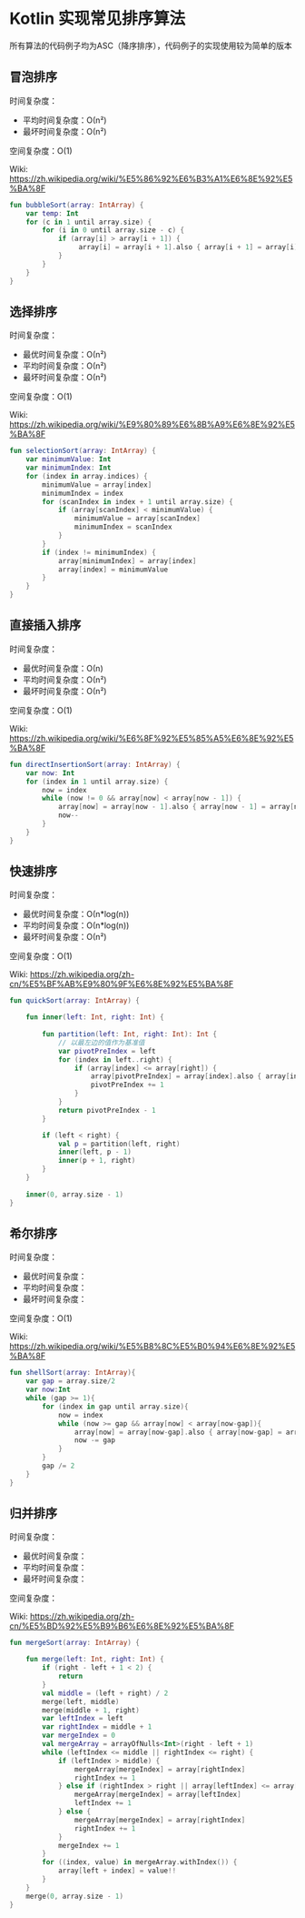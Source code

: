 # Kotlin 实现常见排序算法

所有算法的代码例子均为ASC（降序排序），代码例子的实现使用较为简单的版本

## 冒泡排序

时间复杂度：
- 平均时间复杂度：Ο(n²)
- 最坏时间复杂度：Ο(n²)

空间复杂度：O(1)

Wiki: https://zh.wikipedia.org/wiki/%E5%86%92%E6%B3%A1%E6%8E%92%E5%BA%8F

```Kotlin
fun bubbleSort(array: IntArray) {
    var temp: Int
    for (c in 1 until array.size) {
        for (i in 0 until array.size - c) {
            if (array[i] > array[i + 1]) {
                 array[i] = array[i + 1].also { array[i + 1] = array[i] }
            }
        }
    }
}
```

## 选择排序

时间复杂度：
- 最优时间复杂度：Ο(n²)
- 平均时间复杂度：Ο(n²)
- 最坏时间复杂度：Ο(n²)

空间复杂度：O(1)

Wiki: https://zh.wikipedia.org/wiki/%E9%80%89%E6%8B%A9%E6%8E%92%E5%BA%8F

```Kotlin
fun selectionSort(array: IntArray) {
    var minimumValue: Int
    var minimumIndex: Int
    for (index in array.indices) {
        minimumValue = array[index]
        minimumIndex = index
        for (scanIndex in index + 1 until array.size) {
            if (array[scanIndex] < minimumValue) {
                minimumValue = array[scanIndex]
                minimumIndex = scanIndex
            }
        }
        if (index != minimumIndex) {
            array[minimumIndex] = array[index]
            array[index] = minimumValue
        }
    }
}
```

## 直接插入排序

时间复杂度：
- 最优时间复杂度：Ο(n)
- 平均时间复杂度：Ο(n²)
- 最坏时间复杂度：Ο(n²)

空间复杂度：Ο(1)

Wiki: https://zh.wikipedia.org/wiki/%E6%8F%92%E5%85%A5%E6%8E%92%E5%BA%8F

```Kotlin
fun directInsertionSort(array: IntArray) {
    var now: Int
    for (index in 1 until array.size) {
        now = index
        while (now != 0 && array[now] < array[now - 1]) {
            array[now] = array[now - 1].also { array[now - 1] = array[now] }
            now--
        }
    }
}
```

## 快速排序

时间复杂度：
- 最优时间复杂度：Ο(n*log(n))
- 平均时间复杂度：Ο(n*log(n))
- 最坏时间复杂度：Ο(n²)

空间复杂度：Ο(1)

Wiki: https://zh.wikipedia.org/zh-cn/%E5%BF%AB%E9%80%9F%E6%8E%92%E5%BA%8F

```Kotlin
fun quickSort(array: IntArray) {

    fun inner(left: Int, right: Int) {
        
        fun partition(left: Int, right: Int): Int {
            // 以最左边的值作为基准值
            var pivotPreIndex = left
            for (index in left..right) {
                if (array[index] <= array[right]) {
                    array[pivotPreIndex] = array[index].also { array[index] = array[pivotPreIndex] }
                    pivotPreIndex += 1
                }
            }
            return pivotPreIndex - 1
        }

        if (left < right) {
            val p = partition(left, right)
            inner(left, p - 1)
            inner(p + 1, right)
        }
    }
    
    inner(0, array.size - 1)
}
```

## 希尔排序

时间复杂度：
- 最优时间复杂度：
- 平均时间复杂度：
- 最坏时间复杂度：

空间复杂度：Ο(1)

Wiki: https://zh.wikipedia.org/wiki/%E5%B8%8C%E5%B0%94%E6%8E%92%E5%BA%8F

```Kotlin
fun shellSort(array: IntArray){
    var gap = array.size/2
    var now:Int
    while (gap >= 1){
        for (index in gap until array.size){
            now = index
            while (now >= gap && array[now] < array[now-gap]){
                array[now] = array[now-gap].also { array[now-gap] = array[now] }
                now -= gap
            }
        }
        gap /= 2
    }
}
```

## 归并排序

时间复杂度：
- 最优时间复杂度：
- 平均时间复杂度：
- 最坏时间复杂度：

空间复杂度：

Wiki: https://zh.wikipedia.org/zh-cn/%E5%BD%92%E5%B9%B6%E6%8E%92%E5%BA%8F

```Kotlin
fun mergeSort(array: IntArray) {

    fun merge(left: Int, right: Int) {
        if (right - left + 1 < 2) {
            return
        }
        val middle = (left + right) / 2
        merge(left, middle)
        merge(middle + 1, right)
        var leftIndex = left
        var rightIndex = middle + 1
        var mergeIndex = 0
        val mergeArray = arrayOfNulls<Int>(right - left + 1)
        while (leftIndex <= middle || rightIndex <= right) {
            if (leftIndex > middle) {
                mergeArray[mergeIndex] = array[rightIndex]
                rightIndex += 1
            } else if (rightIndex > right || array[leftIndex] <= array[rightIndex]) {
                mergeArray[mergeIndex] = array[leftIndex]
                leftIndex += 1
            } else {
                mergeArray[mergeIndex] = array[rightIndex]
                rightIndex += 1
            }
            mergeIndex += 1
        }
        for ((index, value) in mergeArray.withIndex()) {
            array[left + index] = value!!
        }
    }
    merge(0, array.size - 1)
}
```